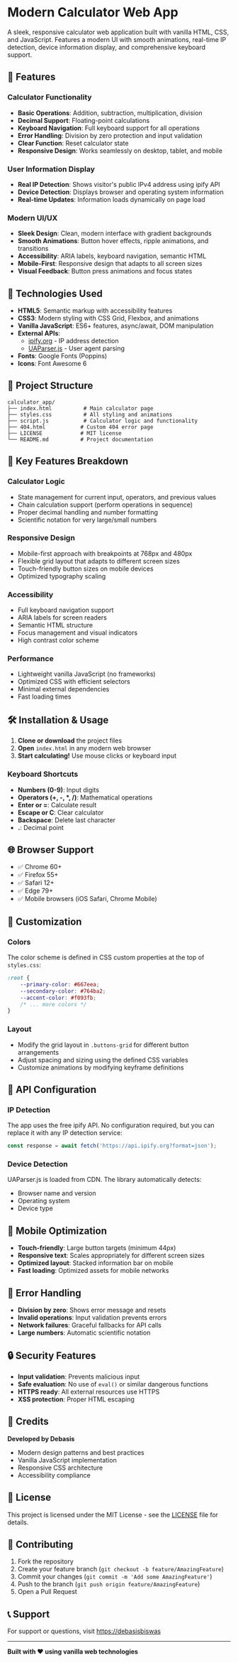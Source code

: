 # Modern Calculator Web App

A sleek, responsive calculator web application built with vanilla HTML, CSS, and JavaScript. Features a modern UI with smooth animations, real-time IP detection, device information display, and comprehensive keyboard support.

## 🌟 Features

### Calculator Functionality
- **Basic Operations**: Addition, subtraction, multiplication, division
- **Decimal Support**: Floating-point calculations
- **Keyboard Navigation**: Full keyboard support for all operations
- **Error Handling**: Division by zero protection and input validation
- **Clear Function**: Reset calculator state
- **Responsive Design**: Works seamlessly on desktop, tablet, and mobile

### User Information Display
- **Real IP Detection**: Shows visitor's public IPv4 address using ipify API
- **Device Detection**: Displays browser and operating system information
- **Real-time Updates**: Information loads dynamically on page load

### Modern UI/UX
- **Sleek Design**: Clean, modern interface with gradient backgrounds
- **Smooth Animations**: Button hover effects, ripple animations, and transitions
- **Accessibility**: ARIA labels, keyboard navigation, semantic HTML
- **Mobile-First**: Responsive design that adapts to all screen sizes
- **Visual Feedback**: Button press animations and focus states

## 🚀 Technologies Used

- **HTML5**: Semantic markup with accessibility features
- **CSS3**: Modern styling with CSS Grid, Flexbox, and animations
- **Vanilla JavaScript**: ES6+ features, async/await, DOM manipulation
- **External APIs**:
  - [ipify.org](https://api.ipify.org) - IP address detection
  - [UAParser.js](https://github.com/faisalman/ua-parser-js) - User agent parsing
- **Fonts**: Google Fonts (Poppins)
- **Icons**: Font Awesome 6

## 📁 Project Structure

```
calculator_app/
├── index.html          # Main calculator page
├── styles.css          # All styling and animations
├── script.js           # Calculator logic and functionality
├── 404.html           # Custom 404 error page
├── LICENSE            # MIT license
└── README.md          # Project documentation
```

## 🎯 Key Features Breakdown

### Calculator Logic
- State management for current input, operators, and previous values
- Chain calculation support (perform operations in sequence)
- Proper decimal handling and number formatting
- Scientific notation for very large/small numbers

### Responsive Design
- Mobile-first approach with breakpoints at 768px and 480px
- Flexible grid layout that adapts to different screen sizes
- Touch-friendly button sizes on mobile devices
- Optimized typography scaling

### Accessibility
- Full keyboard navigation support
- ARIA labels for screen readers
- Semantic HTML structure
- Focus management and visual indicators
- High contrast color scheme

### Performance
- Lightweight vanilla JavaScript (no frameworks)
- Optimized CSS with efficient selectors
- Minimal external dependencies
- Fast loading times

## 🛠️ Installation & Usage

1. **Clone or download** the project files
2. **Open** `index.html` in any modern web browser
3. **Start calculating!** Use mouse clicks or keyboard input

### Keyboard Shortcuts
- **Numbers (0-9)**: Input digits
- **Operators (+, -, *, /)**: Mathematical operations
- **Enter or =**: Calculate result
- **Escape or C**: Clear calculator
- **Backspace**: Delete last character
- **.**: Decimal point

## 🌐 Browser Support

- ✅ Chrome 60+
- ✅ Firefox 55+
- ✅ Safari 12+
- ✅ Edge 79+
- ✅ Mobile browsers (iOS Safari, Chrome Mobile)

## 🎨 Customization

### Colors
The color scheme is defined in CSS custom properties at the top of `styles.css`:

```css
:root {
    --primary-color: #667eea;
    --secondary-color: #764ba2;
    --accent-color: #f093fb;
    /* ... more colors */
}
```

### Layout
- Modify the grid layout in `.buttons-grid` for different button arrangements
- Adjust spacing and sizing using the defined CSS variables
- Customize animations by modifying keyframe definitions

## 🔧 API Configuration

### IP Detection
The app uses the free ipify API. No configuration required, but you can replace it with any IP detection service:

```javascript
const response = await fetch('https://api.ipify.org?format=json');
```

### Device Detection
UAParser.js is loaded from CDN. The library automatically detects:
- Browser name and version
- Operating system
- Device type

## 📱 Mobile Optimization

- **Touch-friendly**: Large button targets (minimum 44px)
- **Responsive text**: Scales appropriately for different screen sizes
- **Optimized layout**: Stacked information bar on mobile
- **Fast loading**: Optimized assets for mobile networks

## 🚨 Error Handling

- **Division by zero**: Shows error message and resets
- **Invalid operations**: Input validation prevents errors
- **Network failures**: Graceful fallbacks for API calls
- **Large numbers**: Automatic scientific notation

## 🔒 Security Features

- **Input validation**: Prevents malicious input
- **Safe evaluation**: No use of `eval()` or similar dangerous functions
- **HTTPS ready**: All external resources use HTTPS
- **XSS protection**: Proper HTML escaping

## 🎉 Credits

**Developed by Debasis**
- Modern design patterns and best practices
- Vanilla JavaScript implementation
- Responsive CSS architecture
- Accessibility compliance

## 📄 License

This project is licensed under the MIT License - see the [LICENSE](LICENSE) file for details.

## 🤝 Contributing

1. Fork the repository
2. Create your feature branch (`git checkout -b feature/AmazingFeature`)
3. Commit your changes (`git commit -m 'Add some AmazingFeature'`)
4. Push to the branch (`git push origin feature/AmazingFeature`)
5. Open a Pull Request

## 📞 Support

For support or questions, visit [https://debasisbiswas](https://debasisbiswas)

---

**Built with ❤️ using vanilla web technologies**
